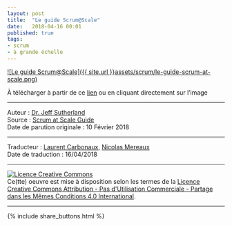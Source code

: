 ```yaml
---
layout: post
title:  "Le guide Scrum@Scale"
date:   2018-04-16 00:01
published: true
tags: 
- scrum
- à grande échelle
---
```


[![Le guide Scrum@Scale]({{ site.url }}assets/scrum/le-guide-scrum-at-scale.png)](https://www.dropbox.com/s/l2511vern2ck853/Guide%20Scrum%40Scale.pdf?dl=0)

À télécharger à partir de ce [lien](https://www.dropbox.com/s/l2511vern2ck853/Guide%20Scrum%40Scale.pdf?dl=0) ou en cliquant directement sur l’image

---
Auteur : [Dr. Jeff Sutherland](https://www.scruminc.com/about-us/)  
Source : [Scrum at Scale Guide](https://www.scrumatscale.com/wp-content/uploads/Scrum@Scale-Guide.pdf)  
Date de parution originale : 10 Février 2018  

---
Traducteur : [Laurent Carbonaux](http://www.les-traducteurs-agiles.org/traducteurs/), [Nicolas Mereaux](http://www.les-traducteurs-agiles.org/traducteurs/)  
Date de traduction : 16/04/2018  

---

<a rel="license" href="http://creativecommons.org/licenses/by-nc-sa/4.0/"><img alt="Licence Creative Commons" style="border-width:0" src="http://i.creativecommons.org/l/by-nc-sa/4.0/88x31.png" /></a><br />Ce(tte) oeuvre est mise à disposition selon les termes de la <a rel="license" href="http://creativecommons.org/licenses/by-nc-sa/4.0/">Licence Creative Commons Attribution - Pas d'Utilisation Commerciale - Partage dans les Mêmes Conditions 4.0 International</a>.

---

{% include share_buttons.html %}


